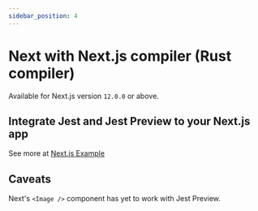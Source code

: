 ```yaml
---
sidebar_position: 4
---
```


# Next with Next.js compiler (Rust compiler)

Available for Next.js version `12.0.0` or above.

## Integrate Jest and Jest Preview to your Next.js app

See more at [Next.js Example](https://github.com/nvh95/jest-preview/tree/main/examples/nextjs)

## Caveats

Next's `<Image />` component has yet to work with Jest Preview.
